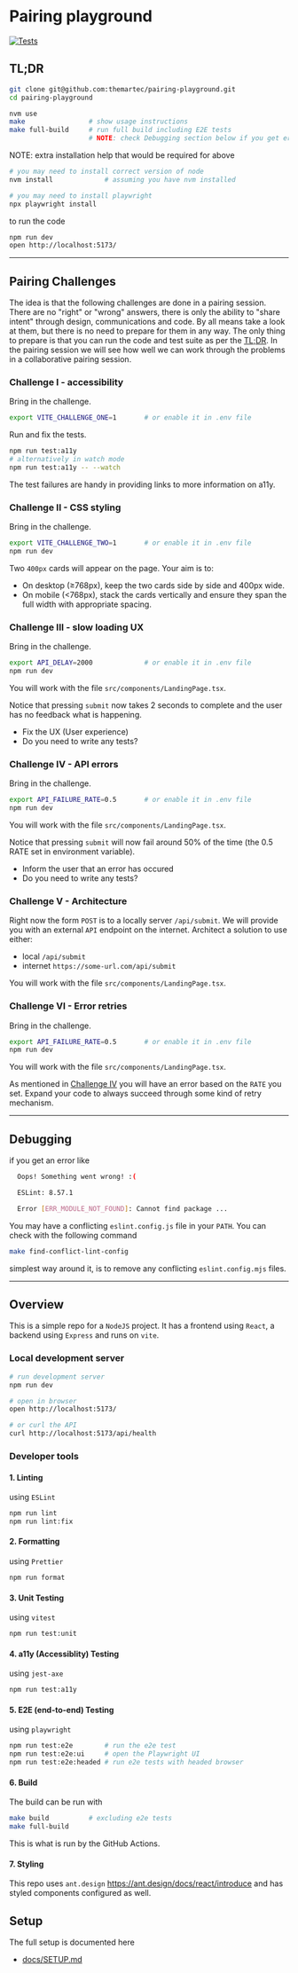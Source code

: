 # Pairing playground

[![Tests](https://github.com/themartec/pairing-playground/actions/workflows/tests.yml/badge.svg)](https://github.com/themartec/pairing-playground/actions/workflows/tests.yml)

## TL;DR

```sh
git clone git@github.com:themartec/pairing-playground.git
cd pairing-playground

nvm use
make                # show usage instructions
make full-build     # run full build including E2E tests
                    # NOTE: check Debugging section below if you get errors
```

NOTE: extra installation help that would be required for above

```sh
# you may need to install correct version of node
nvm install             # assuming you have nvm installed

# you may need to install playwright
npx playwright install
```

to run the code

```sh
npm run dev
open http://localhost:5173/
```

---

## Pairing Challenges

The idea is that the following challenges are done in a pairing session. There
are no "right" or "wrong" answers, there is only the ability to "share intent"
through design, communications and code. By all means take a look at them, but
there is no need to prepare for them in any way. The only thing to prepare is
that you can run the code and test suite as per the [TL;DR](#tldr). In the
pairing session we will see how well we can work through the problems in a
collaborative pairing session.

### Challenge I - accessibility

Bring in the challenge.

```sh
export VITE_CHALLENGE_ONE=1       # or enable it in .env file
```

Run and fix the tests.

```sh
npm run test:a11y
# alternatively in watch mode
npm run test:a11y -- --watch
```

The test failures are handy in providing links to more information on a11y.

### Challenge II - CSS styling

Bring in the challenge.

```sh
export VITE_CHALLENGE_TWO=1       # or enable it in .env file
npm run dev
```

Two `400px` cards will appear on the page. Your aim is to:

- On desktop (≥768px), keep the two cards side by side and 400px wide.
- On mobile (<768px), stack the cards vertically and ensure they span the full
  width with appropriate spacing.

### Challenge III - slow loading UX

Bring in the challenge.

```sh
export API_DELAY=2000             # or enable it in .env file
npm run dev
```

You will work with the file `src/components/LandingPage.tsx`.

Notice that pressing `submit` now takes 2 seconds to complete and the user has
no feedback what is happening.

- Fix the UX (User experience)
- Do you need to write any tests?

### Challenge IV - API errors

Bring in the challenge.

```sh
export API_FAILURE_RATE=0.5       # or enable it in .env file
npm run dev
```

You will work with the file `src/components/LandingPage.tsx`.

Notice that pressing `submit` will now fail around 50% of the time (the 0.5 RATE
set in environment variable).

- Inform the user that an error has occured
- Do you need to write any tests?

### Challenge V - Architecture

Right now the form `POST` is to a locally server `/api/submit`. We will provide
you with an external `API` endpoint on the internet. Architect a solution to use
either:

- local `/api/submit`
- internet `https://some-url.com/api/submit`

You will work with the file `src/components/LandingPage.tsx`.

### Challenge VI - Error retries

Bring in the challenge.

```sh
export API_FAILURE_RATE=0.5       # or enable it in .env file
npm run dev
```

You will work with the file `src/components/LandingPage.tsx`.

As mentioned in [Challenge IV](#challenge-iv---api-errors) you will have an
error based on the `RATE` you set. Expand your code to always succeed through
some kind of retry mechanism.

---

## Debugging

if you get an error like

```sh
  Oops! Something went wrong! :(

  ESLint: 8.57.1

  Error [ERR_MODULE_NOT_FOUND]: Cannot find package ...
```

You may have a conflicting `eslint.config.js` file in your `PATH`. You can
check with the following command

```sh
make find-conflict-lint-config
```

simplest way around it, is to remove any conflicting `eslint.config.mjs` files.

---

## Overview

This is a simple repo for a `NodeJS` project. It has a frontend using `React`,
a backend using `Express` and runs on `vite`.

### Local development server

```sh
# run development server
npm run dev

# open in browser
open http://localhost:5173/

# or curl the API
curl http://localhost:5173/api/health
```

### Developer tools

#### 1. Linting

using `ESLint`

```sh
npm run lint
npm run lint:fix
```

#### 2. Formatting

using `Prettier`

```sh
npm run format
```

#### 3. Unit Testing

using `vitest`

```sh
npm run test:unit
```

#### 4. a11y (Accessiblity) Testing

using `jest-axe`

```sh
npm run test:a11y
```

#### 5. E2E (end-to-end) Testing

using `playwright`

```sh
npm run test:e2e        # run the e2e test
npm run test:e2e:ui     # open the Playwright UI
npm run test:e2e:headed # run e2e tests with headed browser
```

#### 6. Build

The build can be run with

```sh
make build          # excluding e2e tests
make full-build
```

This is what is run by the GitHub Actions.

#### 7. Styling

This repo uses `ant.design` https://ant.design/docs/react/introduce and has
styled components configured as well.

## Setup

The full setup is documented here

- [docs/SETUP.md](docs/SETUP.md)
